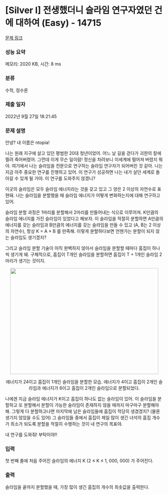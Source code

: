 # [Silver I] 전생했더니 슬라임 연구자였던 건에 대하여 (Easy) - 14715 

[문제 링크](https://www.acmicpc.net/problem/14715) 

### 성능 요약

메모리: 2020 KB, 시간: 8 ms

### 분류

수학, 정수론

### 제출 일자

2022년 9월 27일 18:21:45

### 문제 설명

<p>안녕? 내 이름은 ntopia!</p>

<p>나는 원래 지구에 살고 있던 평범한 20대 청년이었어. 어느 날 길을 걷다가 괴한의 칼에 찔려 죽어버렸어. 그런데 이게 무슨 일이람! 정신을 차려보니 이세계에 떨어져 버렸지 뭐야. 여기에서 나는 슬라임을 전문으로 연구하는 슬라임 연구자가 되어버린 것 같아. 나는 지금 아주 중요한 연구를 진행하고 있어. 이 연구가 성공하면 나는 내가 살던 세계로 돌아갈 수 있게 될 거야. 이 연구를 도와주지 않겠니?</p>

<p>이곳의 슬라임은 모두 슬라임 에너지라는 것을 갖고 있고 그 양은 2 이상의 자연수로 표현돼. 나는 슬라임을 분할했을 때 슬라임 에너지가 어떻게 변화하는지에 대해 연구하고 있어.</p>

<p>슬라임 분할 과정은 1마리를 분할해서 2마리를 만들어내는 식으로 이루어져. K만큼의 슬라임 에너지를 가진 슬라임이 있었다고 해보자. 이 슬라임을 적절히 분할하면 A만큼의 에너지를 갖는 슬라임과 B만큼의 에너지를 갖는 슬라임을 만들 수 있고 (A, B는 2 이상의 자연수), 항상 K = A × B 를 만족해. 이렇게 분할하다보면 언젠가는 분할이 되지 않는 슬라임도 생기겠지?</p>

<p>그리고 슬라임 분할 기술이 아직 완벽하지 않아서 슬라임을 분할할 때마다 흠집이 하나씩 생기게 돼. 구체적으로, 흠집이 T개인 슬라임을 분할하면 흠집이 T + 1개인 슬라임 2마리가 생기는 것이지.</p>

<p style="text-align:center"><img alt="" src="" style="height:337px; width:472px"></p>

<p style="text-align:center"> 에너지가 24이고 흠집이 1개인 슬라임을 분할한 모습. 에너지가 4이고 흠집이 2개인 슬라임과 에너지가 6이고 흠집이 2개인 슬라임으로 분할되었다.</p>

<p>나에겐 지금 슬라임 에너지가 K이고 흠집이 하나도 없는 슬라임이 있어. 이 슬라임을 분할하고 또 분할해서 분할이 가능한 슬라임이 존재하지 않을 때까지 마구마구 분할해야해. 그렇게 다 분할하고나면 마지막에 남은 슬라임들에 흠집이 적당히 생겼겠지? (물론 생기지 않았을 수도 있어) 그 슬라임들 중에서 흠집이 제일 많이 생긴 녀석의 흠집 개수가 최소가 되도록 분할을 적절히 수행하는 것이 내 연구의 목표야.</p>

<p>내 연구를 도와줘! 부탁이야!!</p>

### 입력 

 <p>첫 번째 줄에 처음 주어진 슬라임의 에너지 K (2 ≤ K ≤ 1, 000, 000) 가 주어진다.</p>

### 출력 

 <p>슬라임을 끝까지 분할했을 때, 가장 많이 생긴 흠집의 개수의 최솟값을 출력한다.</p>

